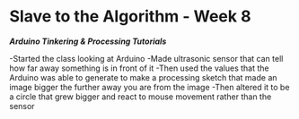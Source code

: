 # Slave to the Algorithm - Week 8

__*Arduino Tinkering & Processing Tutorials*__

-Started the class looking at Arduino
  -Made ultrasonic sensor that can tell how far away something is in front of it
  -Then used the values that the Arduino was able to generate to make a processing sketch that made an image bigger the further away you are from the image
  -Then altered it to be a circle that grew bigger and react to mouse movement rather than the sensor
